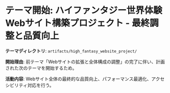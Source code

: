 # テーマ開始: ハイファンタジー世界体験Webサイト構築プロジェクト - 最終調整と品質向上

**テーマディレクトリ**: `artifacts/high_fantasy_website_project/`

**開始理由**: 前テーマ「Webサイトの拡張と全体構成の調整」の完了に伴い、計画された次のテーマを開始するため。

**活動内容**: Webサイト全体の最終的な品質向上、パフォーマンス最適化、アクセシビリティ対応を行う。
